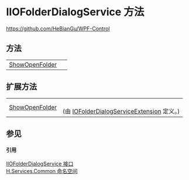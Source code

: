 # IIOFolderDialogService 方法
https://github.com/HeBianGu/WPF-Control



## 方法
<table>
<tr>
<td><a href="5d8368be-8e89-c354-8dfe-40ebcdfef154">ShowOpenFolder</a></td>
<td> </td></tr>
</table>

## 扩展方法
<table>
<tr>
<td><a href="800c8e30-9c9e-0563-1309-541371bc4f7d">ShowOpenFolder</a></td>
<td><br />(由 <a href="af657282-c388-a396-039c-c87ec5e34c22">IOFolderDialogServiceExtension</a> 定义。)</td></tr>
</table>

## 参见


#### 引用
<a href="41fba753-aad6-9c3c-5e69-dfa6b668745e">IIOFolderDialogService 接口</a>  
<a href="b9cdd84f-6623-a51a-f53b-465103ced202">H.Services.Common 命名空间</a>  
